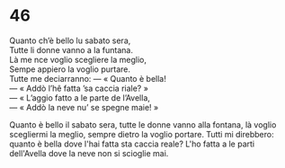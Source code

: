 # 46  
  
Quanto ch’è bello lu sabato sera,  
Tutte li donne vanno a la funtana.  
Là me nce voglio scegliere la meglio,  
Sempe appiero la voglio purtare.  
Tutte me deciarranno: — « Quanto è bella!  
— « Addò l’hê fatta ’sa caccia riale? »  
— « L’aggio fatto a le parte de l’Avella,  
— « Addò la neve nu’ se spegne maie! »

Quanto è bello il sabato sera,
tutte le donne vanno alla fontana,
là voglio scegliermi la meglio,
sempre dietro la voglio portare.
Tutti mi direbbero: quanto è bella
dove l'hai fatta sta caccia reale?
L'ho fatta a le parti dell'Avella
dove la neve non si scioglie mai.
